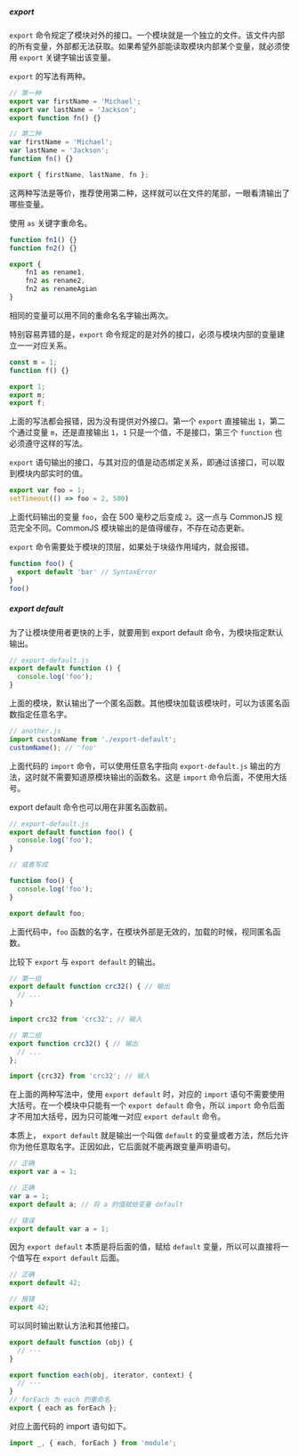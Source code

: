 ##### export
`export` 命令规定了模块对外的接口。一个模块就是一个独立的文件。该文件内部的所有变量，外部都无法获取。如果希望外部能读取模块内部某个变量，就必须使用 `export` 关键字输出该变量。

`export` 的写法有两种。

```js
// 第一种
export var firstName = 'Michael';
export var lastName = 'Jackson';
export function fn() {}

// 第二种
var firstName = 'Michael';
var lastName = 'Jackson';
function fn() {}

export { firstName, lastName, fn };
```

这两种写法是等价，推荐使用第二种，这样就可以在文件的尾部，一眼看清输出了哪些变量。

使用 `as` 关键字重命名。

```js
function fn1() {}
function fn2() {}

export {
	fn1 as rename1,
	fn2 as rename2,
	fn2 as renameAgian
}
```

相同的变量可以用不同的重命名名字输出两次。

特别容易弄错的是，`export` 命令规定的是对外的接口，必须与模块内部的变量建立一一对应关系。

```js
const m = 1;
function f() {}

export 1;
export m;
export f;
```

上面的写法都会报错，因为没有提供对外接口。第一个 `export` 直接输出 `1`，第二个通过变量 `m`，还是直接输出 `1`，`1` 只是一个值，不是接口，第三个 `function` 也必须遵守这样的写法。

`export` 语句输出的接口，与其对应的值是动态绑定关系，即通过该接口，可以取到模块内部实时的值。

```js
export var foo = 1;
setTimeout(() => foo = 2, 500)
```

上面代码输出的变量 `foo`，会在 500 毫秒之后变成 `2`。这一点与 CommonJS 规范完全不同。CommonJS 模块输出的是值得缓存，不存在动态更新。

`export` 命令需要处于模块的顶层，如果处于块级作用域内，就会报错。

```js
function foo() {
  export default 'bar' // SyntaxError
}
foo()
```

##### export default
为了让模块使用者更快的上手，就要用到 export default 命令，为模块指定默认输出。

```js
// export-default.js
export default function () {
  console.log('foo');
}
```

上面的模块，默认输出了一个匿名函数。其他模块加载该模块时，可以为该匿名函数指定任意名字。

```js
// another.js
import customName from './export-default';
customName(); // 'foo'
```

上面代码的 `import` 命令，可以使用任意名字指向 `export-default.js` 输出的方法，这时就不需要知道原模块输出的函数名。这是 `import` 命令后面，不使用大括号。

export default 命令也可以用在非匿名函数前。

```js
// export-default.js
export default function foo() {
  console.log('foo');
}

// 或者写成

function foo() {
  console.log('foo');
}

export default foo;
```

上面代码中，`foo` 函数的名字，在模块外部是无效的，加载的时候，视同匿名函数。

比较下 `export` 与 `export default` 的输出。

```js
// 第一组
export default function crc32() { // 输出
  // ...
}

import crc32 from 'crc32'; // 输入

// 第二组
export function crc32() { // 输出
  // ...
};

import {crc32} from 'crc32'; // 输入
```

在上面的两种写法中，使用 `export default` 时，对应的 `import` 语句不需要使用大括号。在一个模块中只能有一个 `export default` 命令，所以 `import` 命令后面才不用加大括号，因为只可能唯一对应 `export default` 命令。

本质上， `export default` 就是输出一个叫做 `default` 的变量或者方法，然后允许你为他任意取名字。正因如此，它后面就不能再跟变量声明语句。

```js
// 正确
export var a = 1;

// 正确
var a = 1;
export default a; // 将 a 的值赋给变量 default

// 错误
export default var a = 1;
```

因为 `export default` 本质是将后面的值，赋给 `default` 变量，所以可以直接将一个值写在 `export default` 后面。

```js
// 正确
export default 42;

// 报错
export 42;
```

可以同时输出默认方法和其他接口。

```js
export default function (obj) {
  // ···
}

export function each(obj, iterator, context) {
  // ···
}
// forEach 为 each 的重命名
export { each as forEach };
```

对应上面代码的 import 语句如下。

```js
import _, { each, forEach } from 'module';
```